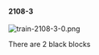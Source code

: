 #### 2108-3
![train-2108-3-0.png](https://github.com/lil-lab/nlvr/raw/master/nlvr/train/images/7/train-2108-3-0.png "train-2108-3-0.png")

There are 2 black blocks
